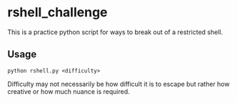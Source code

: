 # rshell_challenge

This is a practice python script for ways to break out of a restricted shell. 

## Usage
```
python rshell.py <difficulty>
```
Difficulty may not necessarily be how difficult it is to escape but rather how creative or how much nuance is required.
